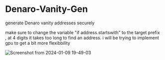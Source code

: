 # Denaro-Vanity-Gen
generate Denaro vanity addresses securely

make sure to change the variable "if address.startswith" to the target prefix , at 4 digits it takes too long to find an address. i will be trying to implement gpu to get a bit more flexibbility

![Screenshot from 2024-01-09 19-49-03](https://github.com/Avecci-Claussen/Denaro-Vanity-Gen/assets/73264647/798194e2-da02-427d-a0ae-dcecaf641f7d)
